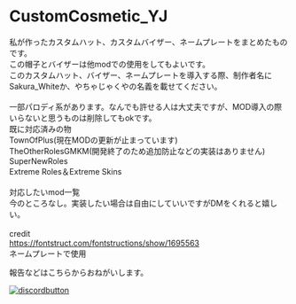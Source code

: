 # CustomCosmetic_YJ<br>
私が作ったカスタムハット、カスタムバイザー、ネームプレートをまとめたものです。<br>
この帽子とバイザーは他modでの使用をしてもよいです。<br>
このカスタムハット、バイザー、ネームプレートを導入する際、制作者名にSakura_Whiteか、やちゃじゃくやの名義を載せてください。<br>
<br>
一部パロディ系があります。なんでも許せる人は大丈夫ですが、MOD導入の際いらないと思うものは削除してもokです。
<br>
既に対応済みの物<br>
TownOfPlus(現在MODの更新が止まっています)<br>
TheOtherRolesGMKM(開発終了のため追加防止などの実装はありません)<br>
SuperNewRoles<br>
Extreme Roles＆Extreme Skins<br>
<br>
対応したいmod一覧<br>
今のところなし。実装したい場合は自由にしていいですがDMをくれると嬉しい。<br>
<br>
credit<br>
https://fontstruct.com/fontstructions/show/1695563<br>
ネームプレートで使用

報告などはこちらからおねがいします。

[![discordbutton](https://user-images.githubusercontent.com/85453029/199220505-03b196f7-8768-4f6f-aae4-b7f495961ed6.png)](https://discord.gg/8bqV5NCsr8)
